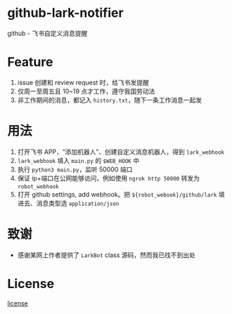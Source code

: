 # github-lark-notifier
github - 飞书自定义消息提醒

# Feature
1. issue 创建和 review request 时，给飞书发提醒
2. 仅周一至周五且 10~19 点才工作，遵守我国劳动法
3. 非工作期间的消息，都记入 `history.txt`，随下一条工作消息一起发

# 用法
1. 打开飞书 APP，“添加机器人”、创建自定义消息机器人，得到 `lark_webhook`
2. `lark_webhook` 填入 `main.py` 的 `$WEB_HOOK` 中
3. 执行 `python3 main.py`，监听 50000 端口
4. 保证 ip+端口在公网能够访问，例如使用 `ngrok http 50000` 转发为 `robot_webhook`
5. 打开 github settings, add webhook。把 `${robot_webook}/github/lark` 填进去、消息类型选 `application/json`

# 致谢
* 感谢某网上作者提供了 `LarkBot` class 源码，然而我已找不到出处

# License
[license](LICENSE)
